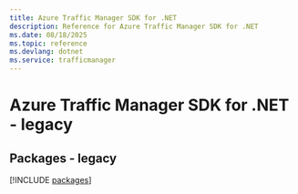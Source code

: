 ```yaml
---
title: Azure Traffic Manager SDK for .NET
description: Reference for Azure Traffic Manager SDK for .NET
ms.date: 08/18/2025
ms.topic: reference
ms.devlang: dotnet
ms.service: trafficmanager
---
```

# Azure Traffic Manager SDK for .NET - legacy
## Packages - legacy
[!INCLUDE [packages](traffic-manager-index.md)]